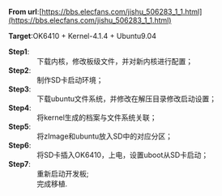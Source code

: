 **From url**:[https://bbs.elecfans.com/jishu_506283_1_1.html](https://bbs.elecfans.com/jishu_506283_1_1.html) <br>

**Target**:OK6410 + Kernel-4.1.4 + Ubuntu9.04 <br>

**Step1**: <br>
　　　　下载内核，修改板级文件，并对新内核进行配置； <br>
**Step2**: <br>
　　　　制作SD卡启动环境； <br>
**Step3**: <br>
　　　　下载ubuntu文件系统，并修改在解压目录修改启动设置； <br>
**Step4**: <br>
　　　　将kernel生成的档案与文件系统关联； <br>
**Step5**: <br>
　　　　将zImage和ubuntu放入SD中的对应分区； <br>
**Step6**: <br>
　　　　将SD卡插入OK6410，上电，设置uboot从SD卡启动； <br>
**Step7**: <br>
　　　　重新启动开发板; <br>
　　　　完成移植. <br>
